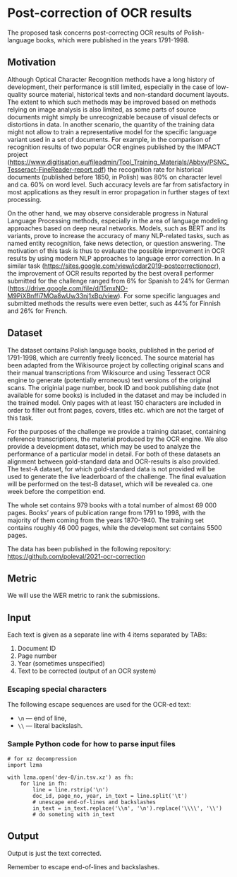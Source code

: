 Post-correction of OCR results
==============================
The proposed task concerns post-correcting OCR results of Polish-language books, which were published in the years 1791-1998.

Motivation
----------
Although Optical Character Recognition methods have a long history of development, their performance is still limited, especially in the case of low-quality source material, historical texts and non-standard document layouts. The extent to which such methods may be improved based on methods relying on image analysis is also limited, as some parts of source documents might simply be unrecognizable because of visual defects or distortions in data. In another scenario, the quantity of the training data might not allow to train a representative model for the specific language variant used in a set of documents. For example, in the comparison of recognition results of two popular OCR engines published by the IMPACT project (https://www.digitisation.eu/fileadmin/Tool_Training_Materials/Abbyy/PSNC_Tesseract-FineReader-report.pdf) the recognition rate for historical documents (published before 1850, in Polish) was 80% on character level and ca. 60% on word level. Such accuracy levels are far from satisfactory in most applications as they result in error propagation in further stages of text processing.

On the other hand, we may observe considerable progress in Natural Language Processing methods, especially in the area of language modeling approaches based on deep neural networks. Models, such as BERT and its variants, prove to increase the accuracy of many NLP-related tasks, such as named entity recognition, fake news detection, or question answering. The motivation of this task is thus to evaluate the possible improvement in OCR results by using modern NLP approaches to language error correction. In a similar task (https://sites.google.com/view/icdar2019-postcorrectionocr), the improvement of OCR results reported by the best overall performer submitted for the challenge ranged from 6% for Spanish to 24% for German (https://drive.google.com/file/d/15mxNO-M9PiXBnffi7MOa8wUw33nj1xBp/view). For some specific languages and submitted methods the results were even better, such as 44% for Finnish and 26% for French.

Dataset
-------
The dataset contains Polish language books, published in the period of 1791-1998, which are currently freely licenced. The source material has been adapted from the Wikisource project by collecting original scans and their manual transcriptions from Wikisource and using Tesseract OCR engine to generate (potentially erroneous) text versions of the original scans. The originial page number, book ID and book publishing date (not available for some books) is included in the dataset and may be included in the trained model. Only pages with at least 150 characters are included in order to filter out front pages, covers, titles etc. which are not the target of this task.

For the purposes of the challenge we provide a training dataset, containing reference transcriptions, the material produced by the OCR engine. We also provide a development dataset, which may be used to analyze the performance of a particular model in detail. For both of these datasets an alignment between gold-standard data and OCR-results is also provided. The test-A dataset, for which gold-standard data is not provided will be used to generate the live leaderboard of the challenge. The final evaluation will be performed on the test-B dataset, which will be revealed ca. one week before the competition end.

The whole set contains 979 books with a total number of almost 69 000 pages. Books’ years of publication range from 1791 to 1998, with the majority of them coming from the years 1870-1940. The training set contains roughly 46 000 pages, while the development set contains 5500 pages.

The data has been published in the following repository: https://github.com/poleval/2021-ocr-correction

Metric
------

We will use the WER metric to rank the submissions.

Input
-----

Each text is given as a separate line with 4 items separated by TABs:

1. Document ID
2. Page number
3. Year (sometimes unspecified)
4. Text to be corrected (output of an OCR system)

### Escaping special characters

The following escape sequences are used for the OCR-ed text:

* `\n` — end of line,
* `\\` — literal backslash.

### Sample Python code for how to parse input files

```
# for xz decompression
import lzma

with lzma.open('dev-0/in.tsv.xz') as fh:
    for line in fh:
        line = line.rstrip('\n')
        doc_id, page_no, year, in_text = line.split('\t')
        # unescape end-of-lines and backslashes
        in_text = in_text.replace('\\n', '\n').replace('\\\\', '\\')
        # do someting with in_text
```

Output
------

Output is just the text corrected.

Remember to escape end-of-lines and backslashes.
